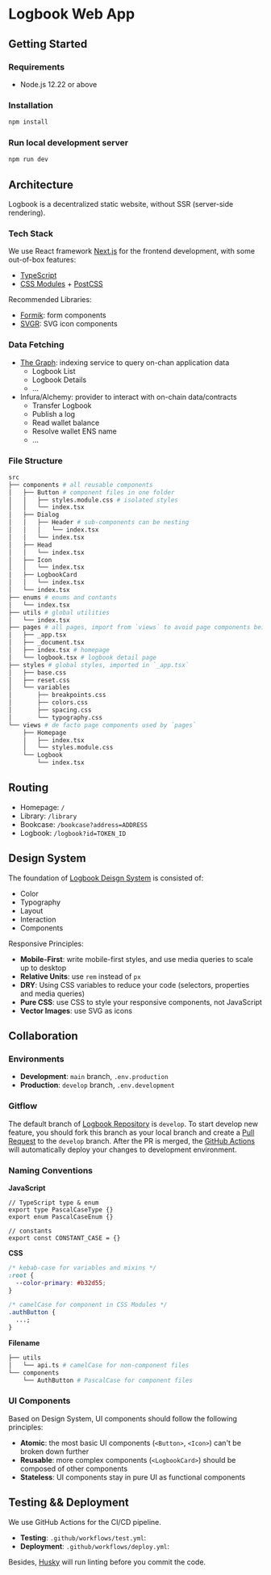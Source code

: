 # Logbook Web App

## Getting Started

### Requirements

- Node.js 12.22 or above

### Installation

```bash
npm install
```

### Run local development server

```bash
npm run dev
```

## Architecture

Logbook is a decentralized static website, without SSR (server-side rendering).

### Tech Stack

We use React framework [Next.js](https://nextjs.org/) for the frontend development, with some out-of-box features:

- [TypeScript](https://nextjs.org/docs/basic-features/typescript)
- [CSS Modules](https://nextjs.org/docs/basic-features/built-in-css-support#adding-component-level-css) + [PostCSS](https://nextjs.org/docs/advanced-features/customizing-postcss-config)

Recommended Libraries:

- [Formik](https://formik.org/): form components
- [SVGR](https://react-svgr.com/docs/next/): SVG icon components

### Data Fetching

- [The Graph](https://thegraph.com/): indexing service to query on-chan application data
  - Logbook List
  - Logbook Details
  - ...
- Infura/Alchemy: provider to interact with on-chain data/contracts
  - Transfer Logbook
  - Publish a log
  - Read wallet balance
  - Resolve wallet ENS name
  - ...

### File Structure

```bash
src
├── components # all reusable components
│   ├── Button # component files in one folder
│   │   ├── styles.module.css # isolated styles
│   │   └── index.tsx
│   ├── Dialog
│   │   ├── Header # sub-components can be nesting
│   │   │   └── index.tsx
│   │   └── index.tsx
│   ├── Head
│   │   └── index.tsx
│   ├── Icon
│   │   └── index.tsx
│   ├── LogbookCard
│   │   └── index.tsx
│   └── index.tsx
├── enums # enums and contants
│   └── index.tsx
├── utils # global utilities
│   └── index.tsx
├── pages # all pages, import from `views` to avoid page components being compiled as pages
│   ├── _app.tsx
│   ├── _document.tsx
│   ├── index.tsx # homepage
│   └── logbook.tsx # logbook detail page
├── styles # global styles, imported in `_app.tsx`
│   ├── base.css
│   ├── reset.css
│   └── variables
│       ├── breakpoints.css
│       ├── colors.css
│       ├── spacing.css
│       └── typography.css
└── views # de facto page components used by `pages`
    ├── Homepage
    │   ├── index.tsx
    │   └── styles.module.css
    └── Logbook
        └── index.tsx
```

## Routing

- Homepage: `/`
- Library: `/library`
- Bookcase: `/bookcase?address=ADDRESS`
- Logbook: `/logbook?id=TOKEN_ID`

## Design System

The foundation of [Logbook Deisgn System](https://www.figma.com/file/Ffj9jWOJ8ag4wvApRD0HwZ/Logbook-2.0?node-id=1%3A30) is consisted of:

- Color
- Typography
- Layout
- Interaction
- Components

Responsive Principles:

- **Mobile-First**: write mobile-first styles, and use media queries to scale up to desktop
- **Relative Units**: use `rem` instead of `px`
- **DRY**: Using CSS variables to reduce your code (selectors, properties and media queries)
- **Pure CSS**: use CSS to style your responsive components, not JavaScript
- **Vector Images**: use SVG as icons

## Collaboration

### Environments

- **Development**: `main` branch, `.env.production`
- **Production**: `develop` branch, `.env.development`

### Gitflow

The default branch of [Logbook Repository](https://github.com/thematters/logbook) is `develop`. To start develop new feature, you should fork this branch as your local branch and create a [Pull Request](https://github.com/thematters/logbook/pulls) to the `develop` branch. After the PR is merged, the [GitHub Actions](#testing--deployment) will automatically deploy your changes to development environment.

### Naming Conventions

**JavaScript**

```tsx
// TypeScript type & enum
export type PascalCaseType {}
export enum PascalCaseEnum {}

// constants
export const CONSTANT_CASE = {}
```

**CSS**

```css
/* kebab-case for variables and mixins */
:root {
  --color-primary: #b32d55;
}

/* camelCase for component in CSS Modules */
.authButton {
  ...;
}
```

**Filename**

```bash
├── utils
│   └── api.ts # camelCase for non-component files
└── components
    └── AuthButton # PascalCase for component files
```

### UI Components

Based on Design System, UI components should follow the following principles:

- **Atomic**: the most basic UI components (`<Button>`, `<Icon>`) can't be broken down further
- **Reusable**: more complex components (`<LogbookCard>`) should be composed of other components
- **Stateless**: UI components stay in pure UI as functional components

## Testing && Deployment

We use GitHub Actions for the CI/CD pipeline.

- **Testing**: `.github/workflows/test.yml`:
- **Deployment**: `.github/workflows/deploy.yml`:

Besides, [Husky](https://github.com/typicode/husky) will run linting before you commit the code.
